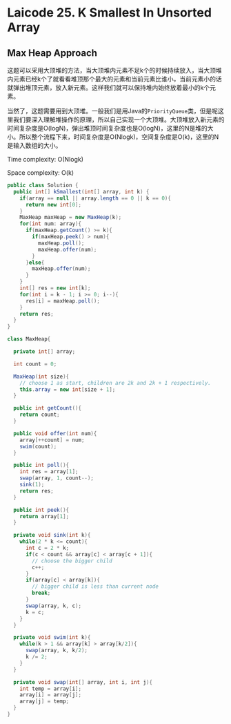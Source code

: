 # Laicode 25. K Smallest In Unsorted Array

## Max Heap Approach

这题可以采用大顶堆的方法，当大顶堆内元素不足k个的时候持续放入，当大顶堆内元素已经k个了就看看堆顶那个最大的元素和当前元素比谁小，当前元素小的话就弹出堆顶元素，放入新元素。这样我们就可以保持堆内始终放着最小的k个元素。

当然了，这题需要用到大顶堆。一般我们是用Java的`PriorityQueue`类，但是呢这里我们要深入理解堆操作的原理，所以自己实现一个大顶堆。大顶堆放入新元素的时间复杂度是O(logN)，弹出堆顶时间复杂度也是O(logN)，这里的N是堆的大小。所以整个流程下来，时间复杂度是O(Nlogk)，空间复杂度是O(k)，这里的N是输入数组的大小。

Time complexity: O(Nlogk)

Space complexity: O(k)

```java
public class Solution {
  public int[] kSmallest(int[] array, int k) {
    if(array == null || array.length == 0 || k == 0){
      return new int[0];
    }
    MaxHeap maxHeap = new MaxHeap(k);
    for(int num: array){
      if(maxHeap.getCount() >= k){
        if(maxHeap.peek() > num){
          maxHeap.poll();
          maxHeap.offer(num);
        }
      }else{
        maxHeap.offer(num);
      }
    }
    int[] res = new int[k];
    for(int i = k - 1; i >= 0; i--){
      res[i] = maxHeap.poll();
    }
    return res;
  }
}

class MaxHeap{

  private int[] array;

  int count = 0;

  MaxHeap(int size){
    // choose 1 as start, children are 2k and 2k + 1 respectively.
    this.array = new int[size + 1];
  }

  public int getCount(){
    return count;
  }

  public void offer(int num){
    array[++count] = num;
    swim(count);
  }

  public int poll(){
    int res = array[1];
    swap(array, 1, count--);
    sink(1);
    return res;
  }

  public int peek(){
    return array[1];
  }

  private void sink(int k){
    while(2 * k <= count){
      int c = 2 * k;
      if(c < count && array[c] < array[c + 1]){
        // choose the bigger child
        c++;
      }
      if(array[c] < array[k]){
        // bigger child is less than current node
        break;
      }
      swap(array, k, c);
      k = c;
    }
  }

  private void swim(int k){
    while(k > 1 && array[k] > array[k/2]){
      swap(array, k, k/2);
      k /= 2;
    }
  }

  private void swap(int[] array, int i, int j){
    int temp = array[i];
    array[i] = array[j];
    array[j] = temp;
  }
}
```